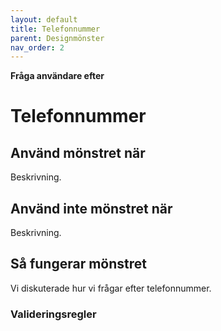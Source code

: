 ```yaml
---
layout: default
title: Telefonnummer
parent: Designmönster
nav_order: 2
---
```


**Fråga användare efter**

# Telefonnummer

## Använd mönstret när

Beskrivning.

## Använd inte mönstret när

Beskrivning.

## Så fungerar mönstret

Vi diskuterade hur vi frågar efter telefonnummer.

### Valideringsregler
